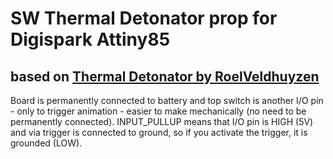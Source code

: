 # SW Thermal Detonator prop for Digispark Attiny85
## based on [Thermal Detonator by RoelVeldhuyzen](https://www.thingiverse.com/thing:2065383)

Board is permanently connected to battery and top switch is another I/O pin - only to trigger animation - easier to make mechanically (no need to be permanently connected).
INPUT_PULLUP means that I/O pin is HIGH (5V) and via trigger is connected to ground, so if you activate the trigger, it is grounded (LOW).
